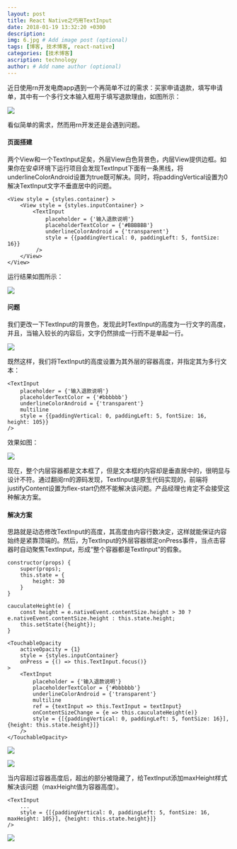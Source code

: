 ```yaml
---
layout: post
title: React Native之巧用TextInput
date: 2018-01-19 13:32:20 +0300
description: 
img: 6.jpg # Add image post (optional)
tags: [博客, 技术博客, react-native]
categories: [技术博客]
ascription: technology
author: # Add name author (optional)
---
```

近日使用rn开发电商app遇到一个再简单不过的需求：买家申请退款，填写申请单，其中有一个多行文本输入框用于填写退款理由，如图所示：

![](http://upload-images.jianshu.io/upload_images/1495096-969a3263e2eafdf3.png?imageMogr2/auto-orient/strip%7CimageView2/2/w/1240)

看似简单的需求，然而用rn开发还是会遇到问题。
#### 页面搭建
两个View和一个TextInput足矣，外层View白色背景色，内层View提供边框。如果你在安卓环境下运行项目会发现TextInput下面有一条黑线，将underlineColorAndroid设置为true既可解决。同时，将paddingVertical设置为0解决TextInput文字不垂直居中的问题。
```
<View style = {styles.container} >
    <View style = {styles.inputContainer} >
        <TextInput
            placeholder = {'输入退款说明'} 
            placeholderTextColor = {'#BBBBBB'}
            underlineColorAndroid = {'transparent'} 
            style = {{paddingVertical: 0, paddingLeft: 5, fontSize: 16}}
         />
    </View>
</View>
```
运行结果如图所示：

![](http://upload-images.jianshu.io/upload_images/1495096-3f58b17349a4ee10.png?imageMogr2/auto-orient/strip%7CimageView2/2/w/1240)

#### 问题
我们更改一下TextInput的背景色，发现此时TextInput的高度为一行文字的高度，并且，当输入较长的内容后，文字仍然排成一行而不是单起一行。

![](http://upload-images.jianshu.io/upload_images/1495096-cdb26eaea5123f2e.png?imageMogr2/auto-orient/strip%7CimageView2/2/w/1240)

既然这样，我们将TextInput的高度设置为其外层的容器高度，并指定其为多行文本：
```
<TextInput
    placeholder = {'输入退款说明'} 
    placeholderTextColor = {'#bbbbbb'}
    underlineColorAndroid = {'transparent'} 
    multiline
    style = {{paddingVertical: 0, paddingLeft: 5, fontSize: 16, height: 105}}
/>
```
效果如图：

![](http://upload-images.jianshu.io/upload_images/1495096-c621fd4b77fe63b6.png?imageMogr2/auto-orient/strip%7CimageView2/2/w/1240)

现在，整个内层容器都是文本框了，但是文本框的内容却是垂直居中的，很明显与设计不符。通过翻阅rn的源码发现，TextInput是原生代码实现的，前端将justifyContent设置为flex-start仍然不能解决该问题。产品经理也肯定不会接受这种解决方案。

#### 解决方案
思路就是动态修改TextInput的高度，其高度由内容行数决定，这样就能保证内容始终是紧靠顶端的。然后，为TextInput的外层容器绑定onPress事件，当点击容器时自动聚焦TextInput，形成“整个容器都是TextInput”的假象。

```
constructor(props) {
    super(props);
    this.state = {
        height: 30
    }
}

cauculateHeight(e) {
    const height = e.nativeEvent.contentSize.height > 30 ? e.nativeEvent.contentSize.height : this.state.height;
    this.setState({height});
}
```
```
<TouchableOpacity 
    activeOpacity = {1}
    style = {styles.inputContainer} 
    onPress = {() => this.TextInput.focus()} 
>
    <TextInput
        placeholder = {'输入退款说明'} 
        placeholderTextColor = {'#bbbbbb'}
        underlineColorAndroid = {'transparent'} 
        multiline
        ref = {textInput => this.TextInput = textInput}
        onContentSizeChange = {e => this.cauculateHeight(e)}
        style = {[{paddingVertical: 0, paddingLeft: 5, fontSize: 16}], {height: this.state.height}]}
    />
</TouchableOpacity>
```

![](http://upload-images.jianshu.io/upload_images/1495096-451e5da7219e5ce1.png?imageMogr2/auto-orient/strip%7CimageView2/2/w/1240)

![](http://upload-images.jianshu.io/upload_images/1495096-7997458637d44c77.png?imageMogr2/auto-orient/strip%7CimageView2/2/w/1240)

当内容超过容器高度后，超出的部分被隐藏了，给TextInput添加maxHeight样式解决该问题（maxHeight值为容器高度）。
```
<TextInput
    ...
    style = {[{paddingVertical: 0, paddingLeft: 5, fontSize: 16, maxHeight: 105}], {height: this.state.height}]}
/>
```

![](http://upload-images.jianshu.io/upload_images/1495096-5ac6da860fe48aba.png?imageMogr2/auto-orient/strip%7CimageView2/2/w/1240)










